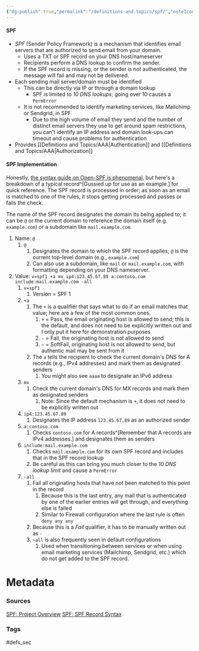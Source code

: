 ```yaml
---
{"dg-publish":true,"permalink":"/definitions-and-topics/spf/","noteIcon":""}
---
```


#### SPF
- *SPF* (Sender Policy Framework) is a mechanism that identifies email servers that are authorized to send email from your domain.
	- Uses a TXT or SPF record on your DNS host/nameserver
	- Recipients perform a DNS lookup to confirm the sender.
	- If the SPF record is missing, or the sender is not authenticated, the message will fail and may not be delivered.
- Each sending mail server/domain must be identified
	- This can be directly via IP or through a domain lookup
		- SPF is limited to *10 DNS lookups*; going over 10 causes a `PermError`
	- It is not recommended to identify marketing services, like Mailchimp or Sendgrid, in SPF
		- Due to the high volume of email they send and the number of distinct email servers they use to get around spam restrictions, you can't identify an IP address and domain look-ups can timeout and cause problems for authentication
- Provides [[Definitions and Topics/AAA\|Authentication]] and [[Definitions and Topics/AAA\|Authorization]]

#### SPF Implementation
Honestly, [the syntax guide on Open-SPF is phenomenal](http://www.open-spf.org/SPF_Record_Syntax/), but here's a breakdown of a typical record^[Gussied up for use as an example.] for quick reference.
The SPF record is processed in order; as soon as an email is matched to one of the rules, it stops getting processed and passes or fails the check.

The name of the SPF record designates the domain its being applied to; it can be `@` or the current domain to reference the domain itself (e.g. `example.com`) or a subdomain like `mail.example.com`.

1. Name: `@`
	1. `@`
		1. Designates the domain to which the SPF record applies; `@` is the current top-level domain (e.g., `example.com`)
		2. Can also use a subdomain, like `mail` or `mail.example.com`, with formatting depending on your DNS nameserver.
2. Value: `v=spf1 +a mx ip4:123.45.67.89 a:contoso.com include:mail.example.com -all`
	1. `v=spf1`
		1. Version = SPF 1
	2. `+a`
		1. The `+` is a qualifier that says what to do if an email matches that value; here are a few of the most common ones.
			1. `+` = Pass, the email originating host is allowed to send; this is the default, and does not need to be explicitly written out and I only put it here for demonstration purposes
			2. `-` = Fail, the originating host is not allowed to send
			3. `~` = SoftFail, originating host is not allowed to send, but authentic mail may be sent from it
		2. The `a` tells the recipient to check the current domain's DNS for A records (e.g., IPv4 addresses) and mark them as designated senders
			1. You might also see `aaaa` to designate an IPv6 address
	3. `mx`
		1. Check the current domain's DNS for MX records and mark them as designated senders
			1. Note: Since the default mechanism is `+`, it does not need to be explicitly written out
	4. `ip4:123.45.67.89`
		1. Designates the IP address `123.45.67.89` as an authorized sender
	5. `a:contoso.com`
		1. Checks `contoso.com` for A records^[Remember that A records are IPv4 addresses.] and designates them as senders
	6. `include:mail.example.com`
		1. Checks `mail.example.com` for its own SPF record and includes that in the SPF record lookup
		2. Be careful as this can bring you much closer to the *10 DNS lookup limit* and cause a `PermError`
	7. `-all`
		1. Fail all originating hosts that have not been matched to this point in the record
			1. Because this is the last entry, any mail that is authenticated by one of the earlier entries will get through, and everything else is failed
			2. Similar to Firewall configuration where the last rule is often `deny any any`
		2. Because this is a *Fail* qualifier, it has to be manually written out as `-`
		3. `~all` is also frequently seen in default configurations
			1. Used when transitioning between services or when using email marketing services (Mailchimp, Sendgrid, etc.) which do not get added to the SPF record.



# Metadata

### Sources
[SPF: Project Overview](http://www.open-spf.org/)
[SPF: SPF Record Syntax](http://www.open-spf.org/SPF_Record_Syntax/)

### Tags
#defs_sec 